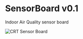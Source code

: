 # SensorBoard v0.1
Indoor Air Quality sensor board



![CRT Sensor Board](https://github.com/NationalAssociationOfRealtors/Sensor-Board-v0.01/raw/master/media/sensor_board_v0.2a.jpg)
